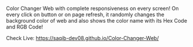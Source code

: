 Color Changer Web with complete responsiveness on every screen!
On every click on button or on page refresh, it randomly changes the background color of web and also shows the color name with its Hex Code and RGB Code!

Check Live:
https://saqib-dev08.github.io/Color-Changer-Web/

